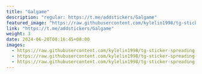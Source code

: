 ```yaml
---
title: "Galgame"
description: "regular: https://t.me/addstickers/Galgame"
featured_image: "https://raw.githubusercontent.com/kylelin1998/tg-sticker-spreading-worldwide-images/main/img/97c3996f-07f9-411d-b5a2-815f2acdd31e.jpg"
link: "https://t.me/addstickers/Galgame"
weight: 3
date: 2024-06-20T08:16:45+08:00
images:
  - https://raw.githubusercontent.com/kylelin1998/tg-sticker-spreading-worldwide-images/main/img/97c3996f-07f9-411d-b5a2-815f2acdd31e.jpg
  - https://raw.githubusercontent.com/kylelin1998/tg-sticker-spreading-worldwide-images/main/img/4ecf2d49-76f3-4b86-aa05-7a33d3cff523.jpg
  - https://raw.githubusercontent.com/kylelin1998/tg-sticker-spreading-worldwide-images/main/img/91ae3b88-185b-442b-a7c7-dc1291489263.jpg
---
```

